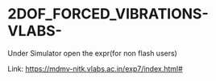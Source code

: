 # 2DOF_FORCED_VIBRATIONS-VLABS-

Under Simulator open the expr(for non flash users)

Link:
https://mdmv-nitk.vlabs.ac.in/exp7/index.html#
